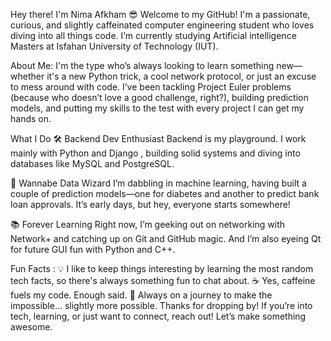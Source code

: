 Hey there! I'm Nima Afkham 😎
Welcome to my GitHub! I'm a passionate, curious, and slightly caffeinated computer engineering student who loves diving into all things code. I’m currently studying Artificial intelligence Masters at Isfahan University of Technology (IUT).

About Me:
I'm the type who’s always looking to learn something new—whether it's a new Python trick, a cool network protocol, or just an excuse to mess around with code. I’ve been tackling Project Euler problems (because who doesn’t love a good challenge, right?), building prediction models, and putting my skills to the test with every project I can get my hands on.

What I Do
🛠 Backend Dev Enthusiast
Backend is my playground. I work mainly with Python and Django , building solid systems and diving into databases like MySQL and PostgreSQL.

🤖 Wannabe Data Wizard
I’m dabbling in machine learning, having built a couple of prediction models—one for diabetes and another to predict bank loan approvals. It’s early days, but hey, everyone starts somewhere!

📚 Forever Learning
Right now, I’m geeking out on networking with Network+ and catching up on Git and GitHub magic. And I’m also eyeing Qt for future GUI fun with Python and C++.

Fun Facts :
💡 I like to keep things interesting by learning the most random tech facts, so there's always something fun to chat about.
☕ Yes, caffeine fuels my code. Enough said.
🌱 Always on a journey to make the impossible... slightly more possible.
Thanks for dropping by! If you’re into tech, learning, or just want to connect, reach out! Let’s make something awesome.
